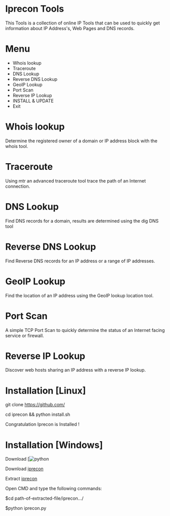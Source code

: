 
# Iprecon Tools
This Tools is a collection of online IP Tools that can be used to quickly get information about IP Address's, Web Pages and DNS records.

# Menu
+ Whois lookup
+ Traceroute
+ DNS Lookup
+ Reverse DNS Lookup
+ GeoIP Lookup
+ Port Scan
+ Reverse IP Lookup
+ INSTALL & UPDATE
+ Exit
# Whois lookup
Determine the registered owner of a domain or IP address block with the whois tool.
# Traceroute
Using mtr an advanced traceroute tool trace the path of an Internet connection.
# DNS Lookup
Find DNS records for a domain, results are determined using the dig DNS tool
# Reverse DNS Lookup
Find Reverse DNS records for an IP address or a range of IP addresses.
# GeoIP Lookup
Find the location of an IP address using the GeoIP lookup location tool.
# Port Scan
A simple TCP Port Scan to quickly determine the status of an Internet facing service or firewall.
# Reverse IP Lookup
Discover web hosts sharing an IP address with a reverse IP lookup.
# Installation [Linux]

 git clone https://github.com/

 cd iprecon && python install.sh
 
 Congratulation Iprecon is Installed !

# Installation [Windows]

 Download [![python](https://www.python.org/downloads/release/python-382/)

 Download [iprecon](https://github.com/)

 Extract [iprecon](https://github.com/) 

 Open CMD and type the following commands:

 $cd path-of-extracted-file/iprecon.../

 $python iprecon.py


